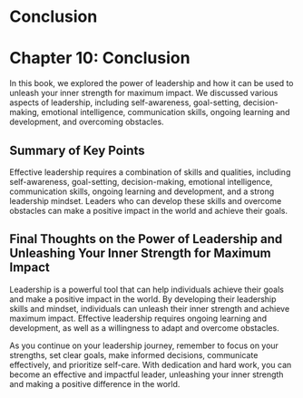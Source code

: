 # Conclusion

Chapter 10: Conclusion
======================

In this book, we explored the power of leadership and how it can be used to unleash your inner strength for maximum impact. We discussed various aspects of leadership, including self-awareness, goal-setting, decision-making, emotional intelligence, communication skills, ongoing learning and development, and overcoming obstacles.

Summary of Key Points
---------------------

Effective leadership requires a combination of skills and qualities, including self-awareness, goal-setting, decision-making, emotional intelligence, communication skills, ongoing learning and development, and a strong leadership mindset. Leaders who can develop these skills and overcome obstacles can make a positive impact in the world and achieve their goals.

Final Thoughts on the Power of Leadership and Unleashing Your Inner Strength for Maximum Impact
-----------------------------------------------------------------------------------------------

Leadership is a powerful tool that can help individuals achieve their goals and make a positive impact in the world. By developing their leadership skills and mindset, individuals can unleash their inner strength and achieve maximum impact. Effective leadership requires ongoing learning and development, as well as a willingness to adapt and overcome obstacles.

As you continue on your leadership journey, remember to focus on your strengths, set clear goals, make informed decisions, communicate effectively, and prioritize self-care. With dedication and hard work, you can become an effective and impactful leader, unleashing your inner strength and making a positive difference in the world.